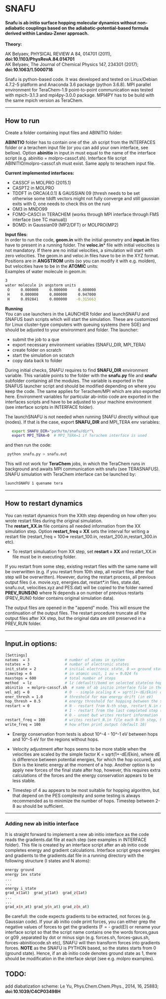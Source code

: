 # SNAFU 

#### Snafu is ab initio surface hopping molecular dynamics without non-adiabatic couplings based on the adiabatic-potential-based formula derived within Landau-Zener approach.

**Theory:** 

AK Belyaev, PHYSICAL REVIEW A 84, 014701 (2011), **doi:10.1103/PhysRevA.84.014701**  
AK Belyaev, The Journal of Chemical Physics 147, 234301 (2017); **doi:10.1063/1.5000718**  


Snafu is python-based code. It was developed and tested on Linux/Debian 4.7.2-5 platform and Anaconda 3.6 package (python 3.6.8). MPI parallel environment for TeraChem-1.9 point-to-point communication was tested with mpich-3.1.3 and mpi4py-3.0.0 package. MPI4PY has to be build with the same mpich version as TeraChem. 

---

## How to run

Create a folder containing input files and ABINITIO folder:    

**ABINITIO** folder has to contain one of the .sh script from the INTERFACES folder or a terachem input file (or you can add your own interface, see bellow). Option **abinitio** in input.in must equal to the name of the interface script (e.g. abinitio = molpro-casscf.sh). Interface file script ABINITIO/molpro-casscf.sh must exist. Same apply to terachem input file.

**Current implemented interfaces:**    
* CASSCF in MOLPRO (2015.1)   
* CASPT2 in MOLPRO   
* TDDFT  in ORCA(4.0.1) & GAUSSIAN 09 (thresh needs to be set otherwise some tddft vectors might not fully converge and still gaussian exits with 0, one needs to check this on the run)  
* OM3    in MNDO99   
* FOMO-CASCI in TERACHEM (works through MPI interface through FMS interface (see TC manual))  
* BOMD: in Gaussian09 (MP2/DFT) or MOLPRO(MP2)  
 
**Input files:**  
In order to run the code, **geom.in** with the initial geometry and **input.in** files have to present in a running folder.
The **veloc.in*** file with initial velocities is not mandatory. If there are no initial velocities, a simulation will start with zero velocities.
The geom.in and veloc.in files have to be in the XYZ format. Positions are in **ANGSTROM** units (so you can modify it with e.g. molden), but velocities have to be in the **ATOMIC** units:  
Examples of water molecule in geom.in:  
```bash
3  
water molecule in angstorm units
 O     0.000000     0.000000     0.000000
 H     0.000000     0.000000     0.947000
 H     0.892841     0.000000    -0.315663  
```
 
**Running**  
You can use launchers in the LAUNCHER folder and launchSNAFU and SNAFUS bash scripts which will start the simulation. These are customized for Linux cluster-type computers with queuing systems (here SGE) and should be adjusted to your environment and folder. 
The launcher:  
- submit the job to a que
- export necessary environment variables (SNAFU_DIR, MPI_TERA)
- create folder on scratch  
- start the simulation on scratch
- copy data back to folder


During initial checks, SNAFU requires to find **SNAFU_DIR** environment variable. This variable points to the folder with the **snafu.py** file and **snafu** subfolder containing all the modules. The variable is exported in the SNAFUS launcher script and should be modified depending on where you keep the code. The same applies for Terachem/MPI which are also exported here. Environment variables for particular ab-initio code are exported in the interfaces scripts and have to be adjusted to your machine environment (see interface scripts in INTERFACE folder).


The launchSNAFU is not needed when running SNAFU directly without que (nodes). If that is the case, export **SNAFU_DIR** and MPI_TERA env variables:  
```bash
   export SNAFU_DIR="path/to/snafu/dir"\
   export MPI_TERA=0  # MPI_TERA=1 if Terachem interface is used  
```  

and then run the code:  
```bash
 python snafu.py > snafu.out
```

This will not work for **TeraChem** jobs, in which the TeraChem runs in background and awaits MPI communication with snafu (see TERASNAFUS). SNAFU simulation with TeraChem interface can be launched by:  
  
```bash
launchSNAFU 1 quename tera
```

---

## How to restart dynamics

You can restart dynamics from the XXth step depending on how often you wrote restart files during the original simulation.  
The **restart_XX.in** file contains all needed information from the XX simulation step. Option **restart_freq = XX** sets the interval for writing a restart file (restart_freq = 100=> restart_100.in, restart_200.in,restart_300.in etc). 

* To restart simuluation from XX step, set **restart = XX** and restart_XX.in file must be in executing folder.

If you restart from some step, existing restart files with the same name will be overwritten (e.g. if you restart from 10th step, all restart files after that step will be overwritten). However, during the restart process, all previous output files (i.e. movie.xyz, energies.dat, restart*.in files, state.dat, snafu.out, velocities.xyz and PES.dat) will be copied to the folder named **PREV_RUN${N}** where N depends a on number of previous restarts (PREV_RUN0 folder contains original simulation data).  

The output files are opened in the "append" mode. This will ensure the continuation of the output files. The restart procedure truncate all the output files after XX step, but the original data are still preserved in a PREV_RUN folder.

---
## Input.in options:
```bash
[Settings]  
natoms  = 3                # number of atoms in system  
nstates = 3                # number of electronic states  
init_state = 2             # initial electronic state, 0 => ground state, 1 => first ex. state  
timestep = 6               # in atomic unit, 1 au = 0.024 fs   
maxsteps = 600             # total number of steps  
method  = lz               # lz (default)/bomd on selected state(no hops allowed)
abinitio  = molpro-casscf.sh  # name of ab initio interface file in the ABINITIO folder
vel_adj = 0                # 0  - simple scaling K = sqrt(1+-dE/Ekin) default, 1- forces from new surface are included into velocity at hop point    
ener_thresh = 1.0          # threshold for max energy drift (in eV)     
hop_thresh = 0.5           # energy threshold for hopping between the states with energy difference less than this (in eV)    
restart = 0                # N - restart from N-th step, restart_N.in must exist
                           # 1 - restart from the last completed step (i.e. restart.in)
                           # 0 - unset but writes restart information
restart_freq = 100         # writes restart_N.in file each N-th step, here N = 100 (100, 200, etc.) (default = 100)  
write_freq = 100           # how often print output (default 10) 
```

* Energy conservation from tests is about 10^-4 - 10^-1 eV between hops  and 10^-5 eV for the regions without hops. 

* Velocity adjustment after hops seems to be more stable when the velocities are scaled by the simple factor K = sqrt(1+-dE/Ekin), where dE is difference between potential energies, for which the hop occured, and Ekin is the kinetic energy at the moment of a hop. Another option is to apply new forces of the final state after hop, however, this requires extra calculations of the forces and the energy conservation appears to be less stable.

* Timestep of 4 au appears to be most suitable for hopping algorithm, but that depend on the PES complexity and some testing is always recommended as to minimize the number of hops. Timestep between 2-8 au should be sufficient.

---

### Adding new ab initio interface  
It is straight forward to implement a new ab initio interface as the code reads the gradients.dat file at each step (see examples in INTERFACE folder). This file is created by an interface script after an ab initio code completes energy and gradient calculations. Interface script greps energies and gradients to the gradients.dat file in a running directory with the following structure (I states and N atoms):  

```bash
energy ground  
energy 1ex state  
...
...
energy i_state  
grad_x(1at)  grad_y(1at)  grad_z(1at)  
...
...  
grad_x(n_at) grad_y(n_at) grad_z(n_at)  
```

Be carefull: the code expects gradients to be extracted, not forces (e.g. Gaussian code). If your ab initio code print forces, you can either grep the negative values of forces to get the gradients (F = - grad(E)) or rename your interface script so that the script name contains one the words forces,gaus or g09 ,separated by dot or minus sign (e.g. forces.sh, forces-gaus.sh, forces-abinitiocode.sh etc), SNAFU will then transform forces into gradients forces.
**NOTE** as the SNAFU is PYTHON based, so the states starts from 0 (ground state). Hence, if an ab initio code denotes ground state as 1, there should be modification in the interface skript (see e.g. molpro examples). 

## TODO:
add diabatization scheme: Le Yu, Phys.Chem.Chem.Phys., 2014, 16, 25883; **doi:10.1039/C4CP03498H**  
